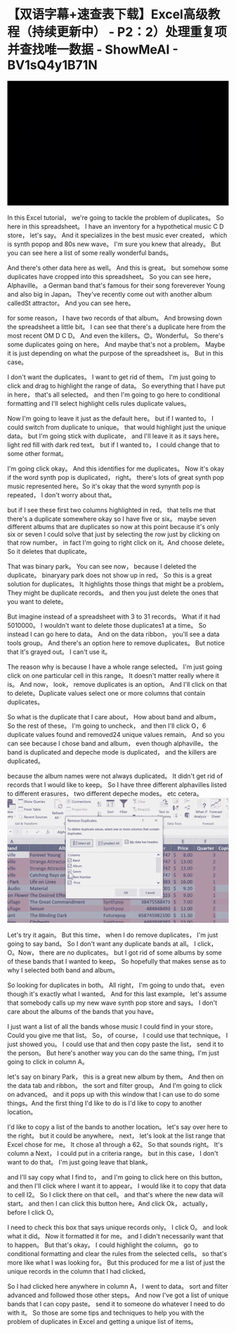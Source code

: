 # 【双语字幕+速查表下载】Excel高级教程（持续更新中） - P2：2）处理重复项并查找唯一数据 - ShowMeAI - BV1sQ4y1B71N

![](img/325ac29a793bd007433de73a5492e707_0.png)

In this Excel tutorial， we're going to tackle the problem of duplicates。 So here in this spreadsheet。 I have an inventory for a hypothetical music C D store， let's say。 And it specializes in the best music ever created， which is synth popop and 80s new wave。 I'm sure you knew that already。 But you can see here a list of some really wonderful bands。

 And there's other data here as well。 And this is great。 but somehow some duplicates have cropped into this spreadsheet。 So you can see here， Alphaville。 a German band that's famous for their song foreverever Young and also big in Japan。 They've recently come out with another album calledSt attractor。 And you can see here。

 for some reason， I have two records of that album。 And browsing down the spreadsheet a little bit。 I can see that there's a duplicate here from the most recent OM D C D。 And even the killers。😊。Wonderful。 So there's some duplicates going on here。 And maybe that's not a problem。 Maybe it is just depending on what the purpose of the spreadsheet is。 But in this case。

 I don't want the duplicates。 I want to get rid of them。 I'm just going to click and drag to highlight the range of data。 So everything that I have put in here， that's all selected。 and then I'm going to go here to conditional formatting and I'll select highlight cells rules duplicate values。

 Now I'm going to leave it just as the default here。 but if I wanted to。 I could switch from duplicate to unique。 that would highlight just the unique data。 but I'm going stick with duplicate， and I'll leave it as it says here。 light red fill with dark red text。 but if I wanted to， I could change that to some other format。

 I'm going click okay。 And this identifies for me duplicates。 Now it's okay if the word synth pop is duplicated， right。 there's lots of great synth pop music represented here。So it's okay that the word synynth pop is repeated， I don't worry about that。

 but if I see these first two columns highlighted in red。 that tells me that there's a duplicate somewhere okay so I have five or six。 maybe seven different albums that are duplicates so now at this point because it's only six or seven I could solve that just by selecting the row just by clicking on that row number。 in fact I'm going to right click on it。And choose delete。 So it deletes that duplicate。

 That was binary park。 You can see now， because I deleted the duplicate。 binaryary park does not show up in red。 So this is a great solution for duplicates。 It highlights those things that might be a problem。 They might be duplicate records。 and then you just delete the ones that you want to delete。

 But imagine instead of a spreadsheet with 3 to 31 records。 What if it had 5010000。 I wouldn't want to delete those duplicates1 at a time。 So instead I can go here to data。 And on the data ribbon， you'll see a data tools group。 And there's an option here to remove duplicates。 But notice that it's grayed out。 I can't use it。

 The reason why is because I have a whole range selected。 I'm just going click on one particular cell in this range。 It doesn't matter really where it is。 And now， look， remove duplicates is an option。 And I'll click on that to delete。Duplicate values select one or more columns that contain duplicates。

 So what is the duplicate that I care about， How about band and album， So the rest of these。 I'm going to uncheck， and then I'll click O，6 duplicate values found and removed24 unique values remain。 And so you can see because I chose band and album， even though alphaville。 the band is duplicated and depeche mode is duplicated， and the killers are duplicated。

 because the album names were not always duplicated。 It didn't get rid of records that I would like to keep。 So I have three different alphavilles listed to different erasures， two different depeche modes。 etc cetera。![](img/325ac29a793bd007433de73a5492e707_2.png)

Let's try it again。 But this time， when I do remove duplicates， I'm just going to say band。 So I don't want any duplicate bands at all。 I click， O。Now， there are no duplicates。 but I got rid of some albums by some of these bands that I wanted to keep。 So hopefully that makes sense as to why I selected both band and album。

 So looking for duplicates in both。 All right， I'm going to undo that。 even though it's exactly what I wanted。 And for this last example。 let's assume that somebody calls up my new wave synth pop store and says。 I don't care about the albums of the bands that you have。

 I just want a list of all the bands whose music I could find in your store。 Could you give me that list。 So， of course， I could use that technique。 I just showed you。 I could use that and then copy paste the list， send it to the person。 But here's another way you can do the same thing。I'm just going to click in column A。

 let's say on binary Park， this is a great new album by them。 And then on the data tab and ribbon。 the sort and filter group。 And I'm going to click on advanced。 and it pops up with this window that I can use to do some things。And the first thing I'd like to do is I'd like to copy to another location。

 I'd like to copy a list of the bands to another location。 let's say over here to the right。 but it could be anywhere。 next， let's look at the list range that Excel chose for me。 It chose a1 through a 62。 So that sounds right。 It's column a Next， I could put in a criteria range。 but in this case， I don't want to do that。 I'm just going leave that blank。

 and I'll say copy what I find to， and I'm going to click here on this button。 and then I'll click where I want it to appear。 I would like it to copy that data to cell I2。 So I click there on that cell。 and that's where the new data will start。 and then I can click this button here。And click Ok， actually， before I click O。

 I need to check this box that says unique records only。 I click O。 and look what it did。 Now it formatted it for me。 and I didn't necessarily want that to happen。 But that's okay。 I could highlight the column。 go to conditional formatting and clear the rules from the selected cells。 so that's more like what I was looking for。 But this produced for me a list of just the unique records in the column that I had clicked。

 So I had clicked here anywhere in column A， I went to data。 sort and filter advanced and followed those other steps。 And now I've got a list of unique bands that I can copy paste。 send it to someone do whatever I need to do with it。 So those are some tips and techniques to help you with the problem of duplicates in Excel and getting a unique list of items。
